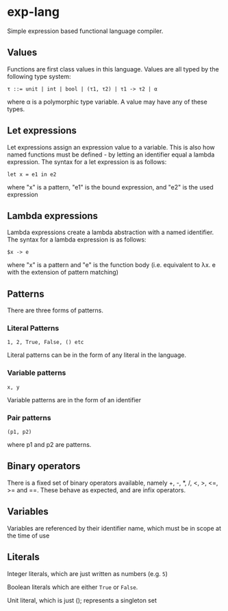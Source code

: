 # exp-lang
Simple expression based functional language compiler.

## Values
Functions are first class values in this language. Values are all typed by the following type system:
```
τ ::= unit | int | bool | (τ1, τ2) | τ1 -> τ2 | α
```
where α is a polymorphic type variable.
A value may have any of these types.

## Let expressions
Let expressions assign an expression value to a variable. This is also how named functions must be defined - by letting an identifier equal a lambda expression.
The syntax for a let expression is as follows:
```
let x = e1 in e2
```
where "x" is a pattern, "e1" is the bound expression, and "e2" is the used expression

## Lambda expressions
Lambda expressions create a lambda abstraction with a named identifier.
The syntax for a lambda expression is as follows:
```
$x -> e
```
where "x" is a pattern and "e" is the function body (i.e. equivalent to λx. e with the extension of pattern matching)

## Patterns
There are three forms of patterns.
### Literal Patterns
```
1, 2, True, False, () etc
```
Literal patterns can be in the form of any literal in the language.
### Variable patterns
```
x, y
```
Variable patterns are in the form of an identifier
### Pair patterns
```
(p1, p2)
```
where p1 and p2 are patterns.

## Binary operators
There is a fixed set of binary operators available, namely +, -, *, /, <, >, <=, >= and ==.
These behave as expected, and are infix operators.

## Variables
Variables are referenced by their identifier name, which must be in scope at the time of use

## Literals
Integer literals, which are just written as numbers (e.g. `5`)

Boolean literals which are either `True` or `False`.

Unit literal, which is just (); represents a singleton set
